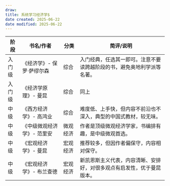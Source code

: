 ```yaml
---
draw:
title: 系统学习经济学$
date created: 2025-06-22
date modified: 2025-06-22
---
```


| 阶段  | 书名/作者          | 分类   | 简评/说明                               |
| --- | -------------- | ---- | ----------------------------------- |
| 入门级 |《经济学》- 保罗·萨缪尔森 | 综合   | 入门经典，任选其一即可。注意不要读跨越阶段的书，避免奥地利学派等名著。|
| 入门级 |《经济学原理》- 曼昆    | 综合   | 同上                                  |
| 中级  |《西方经济学》- 高鸿业   | 综合   | 难度低、上手快，但内容不前沿也不深入，典型的中国式教材，较无味。|
| 中级  |《中级微观经济学》- 范里安 | 微观经济 | 作者是顶级微观经济学家，书编排有趣，是中级微观首选。|
| 中级  |《宏观经济学》- 曼昆    | 宏观经济 | 推荐较多，但因作者偏保守，内容相对保守。|
| 中级  |《宏观经济学》- 布兰查德  | 宏观经济 | 新凯恩斯主义代表，内容清晰、安排好，对很多观点有启发性，优于曼昆版本。|
